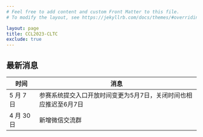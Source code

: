 ```yaml
---
# Feel free to add content and custom Front Matter to this file.
# To modify the layout, see https://jekyllrb.com/docs/themes/#overriding-theme-defaults

layout: page
title: CCL2023-CLTC
exclude: true
---
```


## 最新消息

| 时间 | 消息 |
|-----| ----- |
| 5 月 7 日 | 参赛系统提交入口开放时间变更为5月7日，关闭时间也相应推迟至6月7日 |
| 4 月 30 日 | 新增微信交流群 |